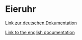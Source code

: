# Eieruhr
[Link zur deutschen Dokumentation](https://www.symcon.de/de/service/dokumentation/modulreferenz/eieruhr/)

[Link to the english documentation](https://www.symcon.de/en/service/documentation/module-reference/egg-timer/)

